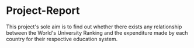 # Project-Report
This project's sole aim is to find out whether there exists any relationship between the World's University Ranking and the expenditure made by each country for their respective education system.
